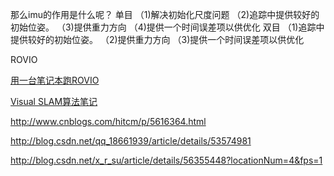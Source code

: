那么imu的作用是什么呢？
单目
（1)解决初始化尺度问题
（2)追踪中提供较好的初始位姿。
（3)提供重力方向
（4)提供一个时间误差项以供优化
双目
（1)追踪中提供较好的初始位姿。
（2)提供重力方向
（3)提供一个时间误差项以供优化

ROVIO

[用一台笔记本跑ROVIO](http://blog.csdn.net/juwikuang/article/details/72677609?locationNum=1&fps=1)

[Visual SLAM算法笔记](http://blog.csdn.net/x_r_su/article/details/56355448?locationNum=4&fps=1)

http://www.cnblogs.com/hitcm/p/5616364.html

http://blog.csdn.net/qq_18661939/article/details/53574981

http://blog.csdn.net/x_r_su/article/details/56355448?locationNum=4&fps=1
